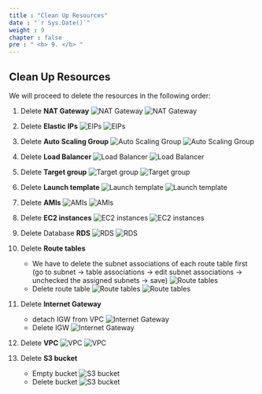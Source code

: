 ```yaml
---
title : "Clean Up Resources"
date : "`r Sys.Date()`"
weight : 9
chapter : false
pre : " <b> 9. </b> "
---
```

## Clean Up Resources

We will proceed to delete the resources in the following order:
1. Delete **NAT Gateway**
![NAT Gateway](../../../images/9/01.png?width=50pc)
![NAT Gateway](../../../images/9/02.png?width=50pc)

2. Delete **Elastic IPs**
![EIPs](../../../images/9/03.png?width=50pc)
![EIPs](../../../images/9/04.png?width=50pc)

3. Delete **Auto Scaling Group**
![Auto Scaling Group](../../../images/9/05.png?width=50pc)
![Auto Scaling Group](../../../images/9/06.png?width=50pc)

4. Delete **Load Balancer**
![Load Balancer](../../../images/9/07.png?width=50pc)
![Load Balancer](../../../images/9/08.png?width=50pc)

5. Delete **Target group**
![Target group](../../../images/9/09.png?width=50pc)
![Target group](../../../images/9/10.png?width=50pc)

6. Delete **Launch template**
![Launch template](../../../images/9/11.png?width=50pc)
![Launch template](../../../images/9/12.png?width=50pc)

7. Delete **AMIs**
![AMIs](../../../images/9/13.png?width=50pc)
![AMIs](../../../images/9/14.png?width=50pc)

8. Delete **EC2 instances**
![EC2 instances](../../../images/9/15.png?width=50pc)
![EC2 instances](../../../images/9/16.png?width=50pc)

9. Delete Database **RDS**
![RDS](../../../images/9/17.png?width=50pc)
![RDS](../../../images/9/18.png?width=50pc)

10. Delete **Route tables**
    - We have to delete the subnet associations of each route table first (go to subnet -> table associations -> edit subnet associations -> unchecked the assigned subnets -> save)
![Route tables](../../../images/9/19.png?width=50pc)
    - Delete route table
![Route tables](../../../images/9/20.png?width=50pc)
![Route tables](../../../images/9/21.png?width=50pc)

11. Delete **Internet Gateway**
    - detach IGW from VPC
![Internet Gateway](../../../images/9/22.png?width=50pc)
    - Delete IGW
![Internet Gateway](../../../images/9/23.png?width=50pc)

12. Delete **VPC**
![VPC](../../../images/9/24.png?width=50pc)
![VPC](../../../images/9/25.png?width=50pc)

13. Delete **S3 bucket**
     - Empty bucket
![S3 bucket](../../../images/9/26.png?width=50pc)
     - Delete bucket
![S3 bucket](../../../images/9/27.png?width=50pc) 
